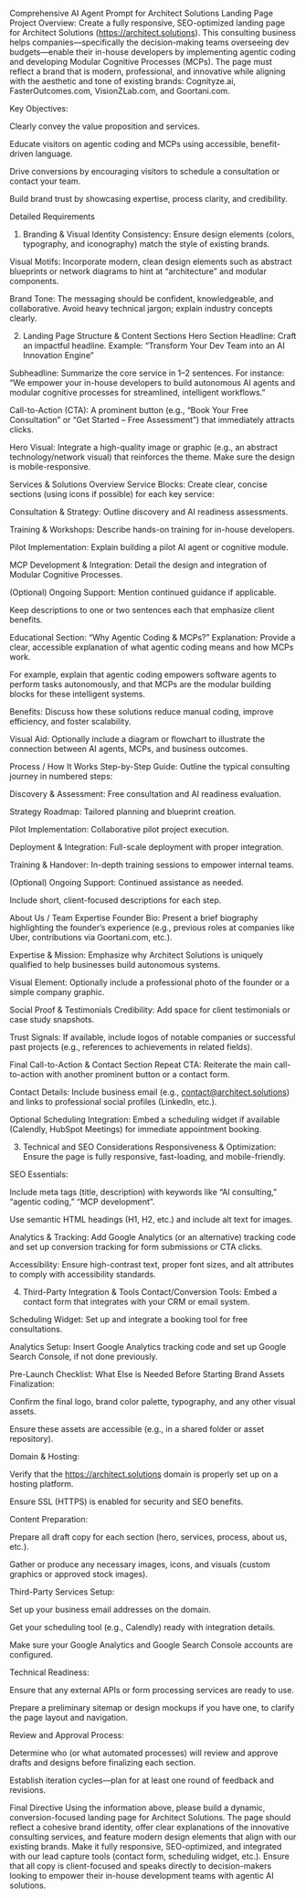 Comprehensive AI Agent Prompt for Architect Solutions Landing Page
Project Overview:
Create a fully responsive, SEO-optimized landing page for Architect Solutions (https://architect.solutions). This consulting business helps companies—specifically the decision-making teams overseeing dev budgets—enable their in-house developers by implementing agentic coding and developing Modular Cognitive Processes (MCPs). The page must reflect a brand that is modern, professional, and innovative while aligning with the aesthetic and tone of existing brands: Cognityze.ai, FasterOutcomes.com, VisionZLab.com, and Goortani.com.

Key Objectives:

Clearly convey the value proposition and services.

Educate visitors on agentic coding and MCPs using accessible, benefit-driven language.

Drive conversions by encouraging visitors to schedule a consultation or contact your team.

Build brand trust by showcasing expertise, process clarity, and credibility.

Detailed Requirements
1. Branding & Visual Identity
Consistency: Ensure design elements (colors, typography, and iconography) match the style of existing brands.

Visual Motifs: Incorporate modern, clean design elements such as abstract blueprints or network diagrams to hint at “architecture” and modular components.

Brand Tone: The messaging should be confident, knowledgeable, and collaborative. Avoid heavy technical jargon; explain industry concepts clearly.

2. Landing Page Structure & Content Sections
Hero Section
Headline: Craft an impactful headline. Example:
“Transform Your Dev Team into an AI Innovation Engine”

Subheadline: Summarize the core service in 1–2 sentences. For instance:
“We empower your in-house developers to build autonomous AI agents and modular cognitive processes for streamlined, intelligent workflows.”

Call-to-Action (CTA): A prominent button (e.g., “Book Your Free Consultation” or “Get Started – Free Assessment”) that immediately attracts clicks.

Hero Visual: Integrate a high-quality image or graphic (e.g., an abstract technology/network visual) that reinforces the theme. Make sure the design is mobile-responsive.

Services & Solutions Overview
Service Blocks: Create clear, concise sections (using icons if possible) for each key service:

Consultation & Strategy: Outline discovery and AI readiness assessments.

Training & Workshops: Describe hands-on training for in-house developers.

Pilot Implementation: Explain building a pilot AI agent or cognitive module.

MCP Development & Integration: Detail the design and integration of Modular Cognitive Processes.

(Optional) Ongoing Support: Mention continued guidance if applicable.

Keep descriptions to one or two sentences each that emphasize client benefits.

Educational Section: “Why Agentic Coding & MCPs?”
Explanation: Provide a clear, accessible explanation of what agentic coding means and how MCPs work.

For example, explain that agentic coding empowers software agents to perform tasks autonomously, and that MCPs are the modular building blocks for these intelligent systems.

Benefits: Discuss how these solutions reduce manual coding, improve efficiency, and foster scalability.

Visual Aid: Optionally include a diagram or flowchart to illustrate the connection between AI agents, MCPs, and business outcomes.

Process / How It Works
Step-by-Step Guide: Outline the typical consulting journey in numbered steps:

Discovery & Assessment: Free consultation and AI readiness evaluation.

Strategy Roadmap: Tailored planning and blueprint creation.

Pilot Implementation: Collaborative pilot project execution.

Deployment & Integration: Full-scale deployment with proper integration.

Training & Handover: In-depth training sessions to empower internal teams.

(Optional) Ongoing Support: Continued assistance as needed.

Include short, client-focused descriptions for each step.

About Us / Team Expertise
Founder Bio: Present a brief biography highlighting the founder’s experience (e.g., previous roles at companies like Uber, contributions via Goortani.com, etc.).

Expertise & Mission: Emphasize why Architect Solutions is uniquely qualified to help businesses build autonomous systems.

Visual Element: Optionally include a professional photo of the founder or a simple company graphic.

Social Proof & Testimonials
Credibility: Add space for client testimonials or case study snapshots.

Trust Signals: If available, include logos of notable companies or successful past projects (e.g., references to achievements in related fields).

Final Call-to-Action & Contact Section
Repeat CTA: Reiterate the main call-to-action with another prominent button or a contact form.

Contact Details: Include business email (e.g., contact@architect.solutions) and links to professional social profiles (LinkedIn, etc.).

Optional Scheduling Integration: Embed a scheduling widget if available (Calendly, HubSpot Meetings) for immediate appointment booking.

3. Technical and SEO Considerations
Responsiveness & Optimization: Ensure the page is fully responsive, fast-loading, and mobile-friendly.

SEO Essentials:

Include meta tags (title, description) with keywords like “AI consulting,” “agentic coding,” “MCP development”.

Use semantic HTML headings (H1, H2, etc.) and include alt text for images.

Analytics & Tracking: Add Google Analytics (or an alternative) tracking code and set up conversion tracking for form submissions or CTA clicks.

Accessibility: Ensure high-contrast text, proper font sizes, and alt attributes to comply with accessibility standards.

4. Third-Party Integration & Tools
Contact/Conversion Tools: Embed a contact form that integrates with your CRM or email system.

Scheduling Widget: Set up and integrate a booking tool for free consultations.

Analytics Setup: Insert Google Analytics tracking code and set up Google Search Console, if not done previously.

Pre-Launch Checklist: What Else is Needed Before Starting
Brand Assets Finalization:

Confirm the final logo, brand color palette, typography, and any other visual assets.

Ensure these assets are accessible (e.g., in a shared folder or asset repository).

Domain & Hosting:

Verify that the https://architect.solutions domain is properly set up on a hosting platform.

Ensure SSL (HTTPS) is enabled for security and SEO benefits.

Content Preparation:

Prepare all draft copy for each section (hero, services, process, about us, etc.).

Gather or produce any necessary images, icons, and visuals (custom graphics or approved stock images).

Third-Party Services Setup:

Set up your business email addresses on the domain.

Get your scheduling tool (e.g., Calendly) ready with integration details.

Make sure your Google Analytics and Google Search Console accounts are configured.

Technical Readiness:

Ensure that any external APIs or form processing services are ready to use.

Prepare a preliminary sitemap or design mockups if you have one, to clarify the page layout and navigation.

Review and Approval Process:

Determine who (or what automated processes) will review and approve drafts and designs before finalizing each section.

Establish iteration cycles—plan for at least one round of feedback and revisions.

Final Directive
Using the information above, please build a dynamic, conversion-focused landing page for Architect Solutions. The page should reflect a cohesive brand identity, offer clear explanations of the innovative consulting services, and feature modern design elements that align with our existing brands. Make it fully responsive, SEO-optimized, and integrated with our lead capture tools (contact form, scheduling widget, etc.). Ensure that all copy is client-focused and speaks directly to decision-makers looking to empower their in-house development teams with agentic AI solutions.
